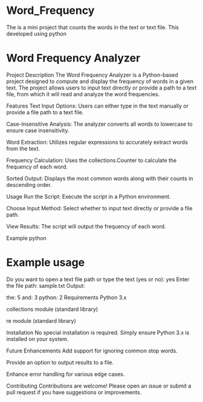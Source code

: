 # Word_Frequency
The is a mini project that counts the words in the text or text file. This developed using python

# Word Frequency Analyzer
Project Description
The Word Frequency Analyzer is a Python-based project designed to compute and display the frequency of words in a given text. The project allows users to input text directly or provide a path to a text file, from which it will read and analyze the word frequencies.

Features
Text Input Options: Users can either type in the text manually or provide a file path to a text file.

Case-Insensitive Analysis: The analyzer converts all words to lowercase to ensure case insensitivity.

Word Extraction: Utilizes regular expressions to accurately extract words from the text.

Frequency Calculation: Uses the collections.Counter to calculate the frequency of each word.

Sorted Output: Displays the most common words along with their counts in descending order.

Usage
Run the Script: Execute the script in a Python environment.

Choose Input Method: Select whether to input text directly or provide a file path.

View Results: The script will output the frequency of each word.

Example
python
# Example usage
Do you want to open a text file path or type the text (yes or no): yes
Enter the file path: sample.txt
Output:

the: 5
and: 3
python: 2
Requirements
Python 3.x

collections module (standard library)

re module (standard library)

Installation
No special installation is required. Simply ensure Python 3.x is installed on your system.

Future Enhancements
Add support for ignoring common stop words.

Provide an option to output results to a file.

Enhance error handling for various edge cases.

Contributing
Contributions are welcome! Please open an issue or submit a pull request if you have suggestions or improvements.

